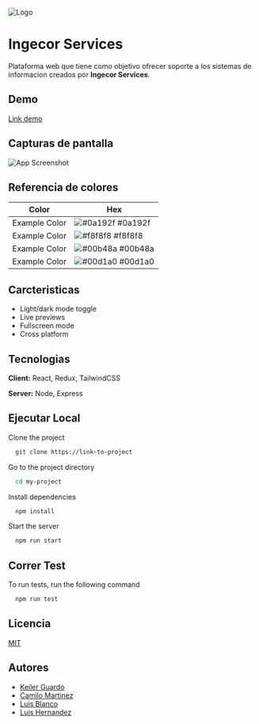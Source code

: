
![Logo](https://dev-to-uploads.s3.amazonaws.com/uploads/articles/th5xamgrr6se0x5ro4g6.png)

    
# Ingecor Services

Plataforma web que tiene como objetivo ofrecer soporte a los sistemas de informacion creados por **Ingecor Services**.


## Demo

[Link demo](https://www.github.com/octokatherine)

## Capturas de pantalla

![App Screenshot](https://via.placeholder.com/468x300?text=App+Screenshot+Here)

  ## Referencia de colores

| Color             | Hex                                                                |
| ----------------- | ------------------------------------------------------------------ |
| Example Color | ![#0a192f](https://via.placeholder.com/10/0a192f?text=+) #0a192f |
| Example Color | ![#f8f8f8](https://via.placeholder.com/10/f8f8f8?text=+) #f8f8f8 |
| Example Color | ![#00b48a](https://via.placeholder.com/10/00b48a?text=+) #00b48a |
| Example Color | ![#00d1a0](https://via.placeholder.com/10/00b48a?text=+) #00d1a0 |


## Carcteristicas

- Light/dark mode toggle
- Live previews
- Fullscreen mode
- Cross platform

  
## Tecnologias

**Client:** React, Redux, TailwindCSS

**Server:** Node, Express

  
## Ejecutar Local

Clone the project

```bash
  git clone https://link-to-project
```

Go to the project directory

```bash
  cd my-project
```

Install dependencies

```bash
  npm install
```

Start the server

```bash
  npm run start
```

  
## Correr Test

To run tests, run the following command

```bash
  npm run test
```

  
## Licencia

[MIT](https://choosealicense.com/licenses/mit/)

  
## Autores

- [Keiler Guardo](https://www.github.com/reliek)
- [Camilo Martinez](https://www.github.com/Camo2021)
- [Luis Blanco](https://www.github.com/octokatherine)
- [Luis Hernandez](https://www.github.com/octokatherine)
  